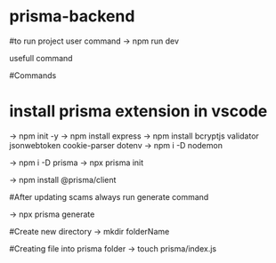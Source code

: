 # prisma-backend

#to run project user command
-> npm run dev

usefull command 

#Commands 
# install prisma extension in vscode

-> npm init -y
-> npm install express
-> npm install bcryptjs validator jsonwebtoken cookie-parser dotenv 
-> npm i -D nodemon

-> npm i -D prisma
-> npx prisma init

-> npm install @prisma/client

#After updating scams always run generate command

-> npx prisma generate

#Create new directory 
-> mkdir folderName

#Creating file into prisma folder
-> touch prisma/index.js
